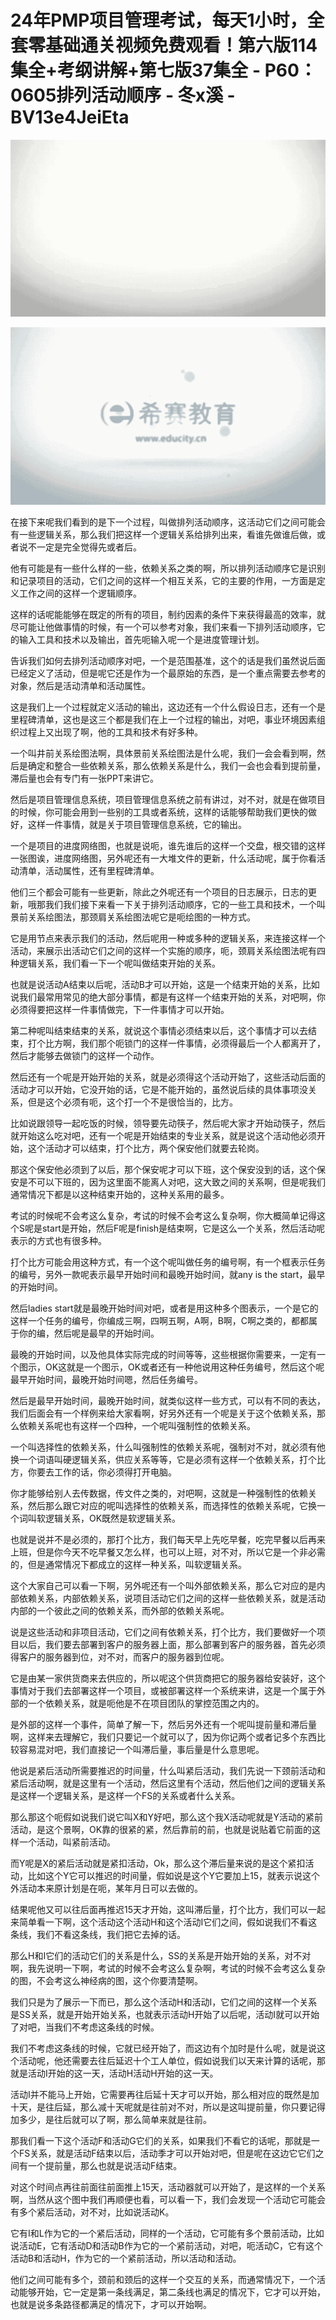 # 24年PMP项目管理考试，每天1小时，全套零基础通关视频免费观看！第六版114集全+考纲讲解+第七版37集全 - P60：0605排列活动顺序 - 冬x溪 - BV13e4JeiEta

![](img/3ba698b2111e24ff56591060ead6f854_0.png)

![](img/3ba698b2111e24ff56591060ead6f854_1.png)

在接下来呢我们看到的是下一个过程，叫做排列活动顺序，这活动它们之间可能会有一些逻辑关系，那么我们把这样一个逻辑关系给排列出来，看谁先做谁后做，或者说不一定是完全觉得先或者后。

他有可能是有一些什么样的一些，依赖关系之类的啊，所以排列活动顺序它是识别和记录项目的活动，它们之间的这样一个相互关系，它的主要的作用，一方面是定义工作之间的这样一个逻辑顺序。

这样的话呢能能够在既定的所有的项目，制约因素的条件下来获得最高的效率，就尽可能让他做事情的时候，有一个可以参考对象，我们来看一下排列活动顺序，它的输入工具和技术以及输出，首先呃输入呢一个是进度管理计划。

告诉我们如何去排列活动顺序对吧，一个是范围基准，这个的话是我们虽然说后面已经定义了活动，但是呢它还是作为一个最原始的东西，是一个重点需要去参考的对象，然后是活动清单和活动属性。

这是我们上一个过程就定义活动的输出，这边还有一个什么假设日志，还有一个是里程碑清单，这也是这三个都是我们在上一个过程的输出，对吧，事业环境因素组织过程上又出现了啊，他的工具和技术有好多种。

一个叫井前关系绘图法啊，具体景前关系绘图法是什么呢，我们一会会看到啊，然后是确定和整合一些依赖关系，那么依赖关系是什么，我们一会也会看到提前量，滞后量也会有专门有一张PPT来讲它。

然后是项目管理信息系统，项目管理信息系统之前有讲过，对不对，就是在做项目的时候，你可能会用到一些别的工具或者系统，这样的话能够帮助我们更快的做好，这样一件事情，就是关于项目管理信息系统，它的输出。

一个是项目的进度网络图，也就是说呃，谁先谁后的这样一个交盘，根交错的这样一张图诶，进度网络图，另外呢还有一大堆文件的更新，什么活动呢，属于你看活动清单，活动属性，还有里程碑清单。

他们三个都会可能有一些更新，除此之外呢还有一个项目的日志展示，日志的更新，哦那我们我们接下来看一下关于排列活动顺序，它的一些工具和技术，一个叫景前关系绘图法，那颈肩关系绘图法呢它是呃绘图的一种方式。

它是用节点来表示我们的活动，然后呢用一种或多种的逻辑关系，来连接这样一个活动，来展示出活动它们之间的这样一个实施的顺序，呃，颈肩关系绘图法呢有四种逻辑关系，我们看一下一个呢叫做结束开始的关系。

也就是说活动A结束以后呢，活动B才可以开始，这是一个结束开始的关系，比如说我们最常用常见的绝大部分事情，都是有这样一个结束开始的关系，对吧啊，你必须得要把这样一件事情做完，下一件事情才可以开始。

第二种呢叫结束结束的关系，就说这个事情必须结束以后，这个事情才可以去结束，打个比方啊，我们那个呃锁门的这样一件事情，必须得最后一个人都离开了，然后才能够去做锁门的这样一个动作。

然后还有一个呢是开始开始的关系，就是必须得这个活动开始了，这些活动后面的活动才可以开始，它没开始的话，它是不能开始的，虽然说后续的具体事项没关系，但是这个必须有呃，这个打一个不是很恰当的，比方。

比如说跟领导一起吃饭的时候，领导要先动筷子，然后呢大家才开始动筷子，然后就开始这么吃对吧，还有一个呢是开始结束的专业关系，就是说这个活动他必须开始，这个活动才可以结束，打个比方，两个保安他们就要去轮岗。

那这个保安他必须到了以后，那个保安呢才可以下班，这个保安没到的话，这个保安是不可以下班的，因为这里面不能离人对吧，这大致之间的关系啊，但是呢我们通常情况下都是以这种结束开始的，这种关系用的最多。

考试的时候呢不会考这么复杂，考试的时候不会考这么复杂啊，你大概简单记得这个S呢是start是开始，然后F呢是finish是结束啊，它是这么一个关系，然后活动呢表示的方式也有很多种。

打个比方可能会用这种方式，有一个这个呢叫做任务的编号啊，有一个框表示任务的编号，另外一款呢表示最早开始时间和最晚开始时间，就any is the start，最早的开始时间。

然后ladies start就是最晚开始时间对吧，或者是用这种多个图表示，一个是它的这样一个任务的编号，你编成三啊，四啊五啊，A啊，B啊，C啊之类的，都都属于你的编，然后呢是最早的开始时间。

最晚的开始时间，以及他具体实际完成的时间等等，这些根据你需要来，一定有一个图示，OK这就是一个图示，OK或者还有一种他说用这种任务编号，然后这个呢最早开始时间，最晚开始时间嗯，然后任务编号。

然后是最早开始时间，最晚开始时间，就类似这样一些方式，可以有不同的表达，我们后面会有一个样例来给大家看啊，好另外还有一个呢是关于这个依赖关系，那么依赖关系呢也有这样一个四种，一个呢叫强制性的依赖关系。

一个叫选择性的依赖关系，什么叫强制性的依赖关系呢，强制对不对，就必须有他换一个词语叫硬逻辑关系，供应关系等等，它是必须有这样一个依赖关系，打个比方，你要去工作的话，你必须得打开电脑。

你才能够给别人去传数据，传文件之类的，对吧啊，这就是一种强制性的依赖关系，然后那么跟它对应的呢叫选择性的依赖关系，而选择性的依赖关系呢，它换一个词叫软逻辑关系，OK既然是软逻辑关系。

也就是说并不是必须的，那打个比方，我们每天早上先吃早餐，吃完早餐以后再来上班，但是你今天不吃早餐又怎么样，也可以上班，对不对，所以它是一个非必需的，但是通常情况下都成立的这样一种关系，叫软逻辑关系。

这个大家自己可以看一下啊，另外呢还有一个叫外部依赖关系，那么它对应的是内部依赖关系，内部依赖关系，说项目活动它们之间的这样一些依赖关系，就是活动内部的一个彼此之间的依赖关系，而外部的依赖关系呢。

说是这些活动和非项目活动，它们之间有依赖关系，打个比方，我们要做好一个项目以后，我们要去部署到客户的服务器上面，那么部署到客户的服务器，首先必须得客户的服务器到位，对不对，而客户的服务器到位呢。

它是由某一家供货商来去供应的，所以呢这个供货商把它的服务器给安装好，这个事情对于我们去部署这样一个项目，或被部署这样一个系统来讲，这是一个属于外部的一个依赖关系，就是呃他是不在项目团队的掌控范围之内的。

是外部的这样一个事件，简单了解一下，然后另外还有一个呢叫提前量和滞后量啊，这样来去理解它，我们只要记一个就可以了，因为你记两个或者记多个东西比较容易混对吧，我们直接记一个叫滞后量，事后量是什么意思呢。

他说是紧后活动所需要推迟的时间量，什么叫紧后活动，我们先说一下颈前活动和紧后活动啊，就是这里有一个活动，然后这里有个活动，然后他们之间的逻辑关系是这样一个逻辑关系，是这样一个FS的关系或者什么关系。

那么那这个呃假如说我们说它叫X和Y好吧，那么这个我X活动呢就是Y活动的紧前活动，是这个景啊，OK靠的很紧的紧，然后靠前的前，也就是说贴着它前面的这样一个活动，叫紧前活动。

而Y呢是X的紧后活动就是紧扣活动，Ok，那么这个滞后量来说的是这个紧扣活动，比如这个Y它可以推迟的时间量，假如说是这个Y它要加上15，就表示说这个外活动本来原计划是在呃，某年月日可以去做的。

结果呢他又可以往后面再推迟15天才开始，这叫滞后量，打个比方，我们可以一起来简单看一下啊，这个活动这个活动H和这个活动I它们之间，假如说我们不看这条线，我们不看这条线，我们把它去掉的话。

那么H和I它们的活动它们的关系是什么，SS的关系是开始开始的关系，对不对啊，我先说明一下啊，考试的时候不会考这么复杂啊，考试的时候不会考这么复杂的图，不会考这么神经病的图，这个你要清楚啊。

我们只是为了展示一下而已，那么这个活动H和活动I，它们之间的这样一个关系是SS关系，就是开始开始关系，也就表示活动H开始了以后呢，活动I就可以开始了对吧，当我们不考虑这条线的时候。

我们不考虑这条线的时候，它就已经开始了，而这边有个加时是什么呢，就是说这个活动呢，他还需要去往后延迟十个工人单位，假如说我们以天来计算的话呢，那就是活动I开始的这一天，活动H活动H开始的这一天。

活动I并不能马上开始，它需要再往后延十天才可以开始，那么相对应的既然是加十天，是往后延，那么减十天呢就是往前对不对，所以是这叫提前量，你只要记得加多少，是往后就可以了啊，那么简单来就是往前。

那我们看一下这个活动F和活动G它们的关系，如果我们不看它的话呢，那就是一个FS关系，就是活动F结束以后，活动季才可以开始对吧，但是呢在这边它它们之间有一个提前量，那么也就是说活动F结束。

对这个时间点再往前面往前面推上15天，活动器就可以开始了，是这样的一个关系啊，当然从这个图中我们再顺便也看，可以看一下，我们会发现一个活动它可能会有多个紧后活动，对不对，比如说活动K。

它有I和L作为它的一个紧后活动，同样的一个活动，它可能有多个景前活动，比如说活动E，它有活动D和活动B作为它的一个紧前活动，对吧，呃活动C，它有这个活动B和活动H，作为它的一个紧前活动，所以活动和活动。

他们之间可能有多个，颈前和颈后的这样一个交互的关系，而通常情况下，一个活动能够开始，它一定是第一条线满足，第二条线也满足的情况下，它才可以开始，也就是说多条路径都满足的情况下，才可以开始啊。

